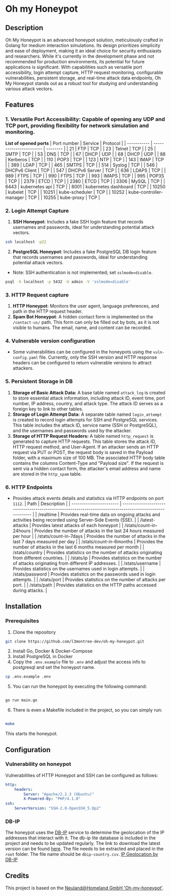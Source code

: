 # Oh my Honeypot

## Description

Oh My Honeypot is an advanced honeypot solution, meticulously crafted in Golang for medium interaction simulations. Its design prioritizes simplicity and ease of deployment, making it an ideal choice for security enthusiasts and researchers. While it's currently in the development phase and not recommended for production environments, its potential for future applications is significant. With capabilities such as versatile port accessibility, login attempt capture, HTTP request monitoring, configurable vulnerabilities, persistent storage, and real-time attack data endpoints, Oh My Honeypot stands out as a robust tool for studying and understanding various attack vectors.

## Features

### 1. Versatile Port Accessibility: Capable of opening any UDP and TCP port, providing flexibility for network simulation and monitoring.

**List of opened ports**
| Port number | Service                 | Protocol |
| ----------- | ----------------------- | -------- |
| 21          | FTP                     | TCP      |
| 23          | Telnet                  | TCP      |
| 25          | SMTP                    | TCP      |
| 53          | DNS                     | TCP      |
| 67          | DHCP                    | UDP      |
| 68          | DHCP                    | UDP      |
| 88          | Kerberos                | TCP      |
| 110         | POP3                    | TCP      |
| 123         | NTP                     | TCP      |
| 143         | IMAP                    | TCP      |
| 389         | LDAP                    | TCP      |
| 465         | SMTPS                   | TCP      |
| 514         | Syslog                  | TCP      |
| 546         | DHCPv6 Client           | TCP      |
| 547         | DHCPv6 Server           | TCP      |
| 636         | LDAPS                   | TCP      |
| 989         | FTPS                    | TCP      |
| 990         | FTPS                    | TCP      |
| 993         | IMAPS                   | TCP      |
| 995         | POP3S                   | TCP      |
| 2379        | ETCD                    | TCP      |
| 2380        | ETCD                    | TCP      |
| 3306        | MySQL                   | TCP      |
| 6443        | kubernetes api          | TCP      |
| 8001        | kubernetes dashboard    | TCP      |
| 10250       | kubelet                 | TCP      |
| 10251       | kube-scheduler          | TCP      |
| 10252       | kube-controller-manager | TCP      |
| 10255       | kube-proxy              | TCP      |

### 2. Login Attempt Capture
1. **SSH Honeypot**: Includes a fake SSH login feature that records usernames and passwords, ideal for understanding potential attack vectors.
``` bash
ssh localhost -p22
```
2. **PostgreSQL Honeypot**: Includes a fake PostgreSQL DB login feature that records usernames and passwords, ideal for understanding potential attack vectors. 
- Note: SSH authentication is not implemented; set `sslmode=disable`.
``` bash
psql -h localhost -p 5432 -U admin -V 'sslmode=disable'
```

### 3. HTTP Request capture
1. **HTTP Honeypot**: Monitors the user agent, language preferences, and path in the HTTP request header.
2. **Spam Bot Honeypot**: A hidden contact form is implemented on the `/contact-us/` path. This form can only be filled out by bots, as it is not visible to humans. The email, name, and content can be recorded.

### 4. Vulnerable version configuration
- Some vulnerabilities can be configured in the honeypots using the `vuln-config.yaml` file. Currently, only the SSH version and HTTP response headers can be configured to return vulnerable versions to attract attackers. 

### 5. Persistent Storage in DB
1. **Storage of Basic Attack Data:** A base table named `attack_log` is created to store essential attack information, including attack ID, event time, port number, IP address, country, and attack type. The attack ID serves as a foreign key to link to other tables.
2. **Storage of Login Attempt Data:** A separate table named `login_attempt` is created to record login attempts for SSH and PostgreSQL services. This table includes the attack ID, service name (SSH or PostgreSQL), and the usernames and passwords used by the attacker.
3. **Storage of HTTP Request Headers:** A table named `http_request` is generated to capture HTTP requests. This table stores the attack ID, HTTP request method, and User-Agent. If an attacker sends an HTTP request via PUT or POST, the request body is saved in the Payload folder, with a maximum size of 100 MB. The associated HTTP body table contains the columns Content-Type and "Payload size". If the request is sent via a hidden contact form, the attacker's email address and name are stored in the `http_spam` table.

### 6. HTTP Endpoints
- Provides attack events details and statistics via HTTP endpoints on port `1112`.
| Path                    | Description                                                                                              |
| ----------------------- | -------------------------------------------------------------------------------------------------------- |
| /realtime               | Provides real-time data on ongoing attacks and activities being recorded using Server-Side Events (SSE). |
| /latest-attacks     | Provides latest attacks of each honeypot                                          |
| /stats/count-in-24hours | Provides the number of attacks in the last 24 hours measured per hour                                    |
| /stats/count-in-7days   | Provides the number of attacks in the last 7 days measured per day                                       |
| /stats/count-in-6months | Provides the number of attacks in the last 6 months measured per month                                   |
| /stats/country          | Provides statistics on the number of attacks originating from different countries.                       |
| /stats/ip               | Provides statistics on the number of attacks originating from different IP addresses.                    |
| /stats/username         | Provides statistics on the usernames used in login attempts.                                             |
| /stats/password         | Provides statistics on the passwords used in login attempts.                                             |
| /stats/port             | Provides statistics on the number of attacks per port.                                                   |
| /stats/path             | Provides statistics on the HTTP paths accessed during attacks.                                           |


## Installation

### Prerequisites


1. Clone the repository
```bash
git clone https://github.com/l3montree-dev/oh-my-honeypot.git
```
2. Install Go, Docker & Docker-Compose
3. Install PostgreSQL in Docker
4. Copy the `.env.example` file to `.env` and adjust the access info to postgresql and set the honeypot name.

```bash
cp .env.example .env
```

5. You can run the honeypot by executing the following command:
```bash

go run main.go

```

6. There is even a Makefile included in the project, so you can simply run:
```bash

make

```
This starts the honeypot.


## Configuration

### Vulnerability on honeypot
Vulnerabilities of HTTP Honeypot and SSH can be configured as follows:
```yaml
http:
    headers:
        Server: "Apache/2.2.3 (Ubuntu)"
        X-Powered-By: "PHP/4.1.0"
ssh:
    ServerVersion: "SSH-2.0-OpenSSH_5.8p2"
```
### DB-IP

The honeypot uses the [DB-IP](https://db-ip.com/) service to determine the geolocation of the IP addresses that interact with it. The db-ip lite database is included in the project and needs to be updated regularly. The link to download the latest version can be found [here](https://db-ip.com/db/download/ip-to-country-lite). The file needs to be extracted and placed in the `root` folder. The file name should be `dbip-country.csv`.
<a href='https://db-ip.com'>IP Geolocation by DB-IP</a>

## Credits

This project is based on the [Neuland@Homeland GmbH 'Oh-my-honeypot'](https://gitlab.com/neuland-at-homeland/oh-my-honeypot).
